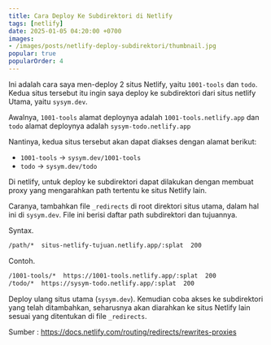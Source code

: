 ```yaml
---
title: Cara Deploy Ke Subdirektori di Netlify
tags: [netlify]
date: 2025-01-05 04:20:00 +0700
images:
- /images/posts/netlify-deploy-subdirektori/thumbnail.jpg
popular: true
popularOrder: 4
---
```


Ini adalah cara saya men-deploy 2 situs Netlify, yaitu `1001-tools` dan `todo`. Kedua situs tersebut itu ingin saya deploy ke subdirektori dari situs netlify Utama, yaitu `sysym.dev`.

<!--more-->

Awalnya, `1001-tools` alamat deploynya adalah `1001-tools.netlify.app` dan `todo` alamat deploynya adalah `sysym-todo.netlify.app`

Nantinya, kedua situs tersebut akan dapat diakses dengan alamat berikut:

- `1001-tools` -> `sysym.dev/1001-tools`
- `todo` -> `sysym.dev/todo`

Di netlify, untuk deploy ke subdirektori dapat dilakukan dengan membuat proxy yang mengarahkan path tertentu ke situs Netlify lain.

Caranya,  tambahkan file `_redirects` di root direktori situs utama, dalam hal ini di `sysym.dev`. File ini berisi daftar path subdirektori dan tujuannya.

Syntax.

```bash
/path/*  situs-netlify-tujuan.netlify.app/:splat  200
```

Contoh.

```bash
/1001-tools/*  https://1001-tools.netlify.app/:splat  200
/todo/*  https://sysym-todo.netlify.app/:splat  200
```

Deploy ulang situs utama (`sysym.dev`). Kemudian coba akses ke subdirektori yang telah ditambahkan, seharusnya akan diarahkan ke situs Netlify lain sesuai yang ditentukan di file `_redirects`.

Sumber : https://docs.netlify.com/routing/redirects/rewrites-proxies